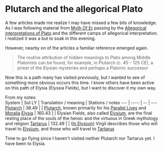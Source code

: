 # Plutarch and the allegorical Plato
A few articles made me realize I may have missed a few bits of knowledge. 
As I was following material from [Myth Of Er](https://en.wikipedia.org/wiki/Myth_of_Er) passing by the [Allegorical interpretations of Plato](https://en.wikipedia.org/wiki/Allegorical_interpretations_of_Plato) and the different camps of allegorical interpretation.
I realized it was a but to soak in this evening.  

However, nearby on of the articles a familiar reference emerged again. 
> The routine attribution of hidden meanings to Plato among Middle Platonists can be found, for example, in Plutarch (c. 45 – 125 CE), a priest of the Elysian mysteries and perhaps a Platonic successor  

Now this is a path many has visited previously, but I wanted to see of something more obvious occurs this time. I know others have been active on this path of Elysia (Elyssia Fields), but I want to discover it my own way.

From my notes:  
System | Sol LY | Translation / meaning | Stations / notes
---    | :---:  | --                   | ---
[Plutarch](https://eddb.io/system/15640)  | 38.49 | | [Plutarch](https://en.wikipedia.org/wiki/Plutarch), known primarily for his [Parallel Lives](https://en.wikipedia.org/wiki/Parallel_Lives) and [Moralia](https://en.wikipedia.org/wiki/Moralia)
[Elysia](https://eddb.io/system/4539) | 160.43 | | Elysian Fields, also called [Elysium](https://en.wikipedia.org/wiki/Elysium), are the final resting place of the souls of the heroic and the virtuous in Greek mythology and religion
[Tartarus](https://eddb.io/system/17469) | 132.49 | | ([In Elysium](https://en.wikipedia.org/wiki/Elysium)) Virgil describes those who will travel to [Elysium](https://en.wikipedia.org/wiki/Elysium), and those who will travel to [Tartarus](https://en.wikipedia.org/wiki/Tartarus)

Time to go flying since I haven't visited neither Plutarch nor Tartarus yet. I have been to Elysia.  
